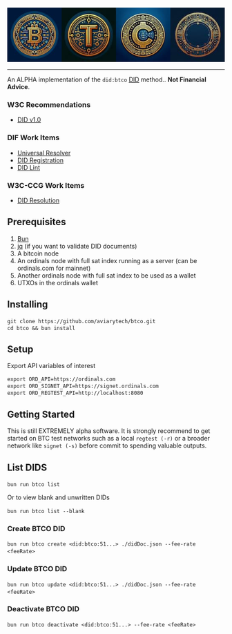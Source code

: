 ![Bitcoin Ordinals DID Method Logo](./btco.jpg)

---

An ALPHA implementation of the `did:btco` [DID](https://www.w3.org/TR/did-core/) method.. **Not Financial Advice**.

### W3C Recommendations

- [DID v1.0](https://www.w3.org/TR/did-core/)

### DIF Work Items

- [Universal Resolver](https://dev.uniresolver.io/)
- [DID Registration](https://identity.foundation/did-registration)
- [DID Lint](https://didlint.ownyourdata.eu/validate)

### W3C-CCG Work Items

- [DID Resolution](https://w3c-ccg.github.io/did-resolution/)


## Prerequisites

1. [Bun](https://bun.sh)
2. [jq](https://jqlang.github.io/jq/) (if you want to validate DID documents)
3. A bitcoin node
4. An ordinals node with full sat index running as a server (can be ordinals.com for mainnet)
5. Another ordinals node with full sat index to be used as a wallet
6. UTXOs in the ordinals wallet

## Installing

```
git clone https://github.com/aviarytech/btco.git
cd btco && bun install
```

## Setup

Export API variables of interest

```
export ORD_API=https://ordinals.com
export ORD_SIGNET_API=https://signet.ordinals.com
export ORD_REGTEST_API=http://localhost:8080
```

## Getting Started

This is still EXTREMELY alpha software. It is strongly recommend to get started on BTC test networks such as a
local `regtest (-r)` or a broader network like `signet (-s)` before commit to spending valuable outputs.

## List DIDS

`bun run btco list`

Or to view blank and unwritten DIDs

`bun run btco list --blank`

### Create BTCO DID

`bun run btco create <did:btco:51...> ./didDoc.json --fee-rate <feeRate>`

### Update BTCO DID

`bun run btco update <did:btco:51...> ./didDoc.json --fee-rate <feeRate>`

### Deactivate BTCO DID

`bun run btco deactivate <did:btco:51...> --fee-rate <feeRate>`

